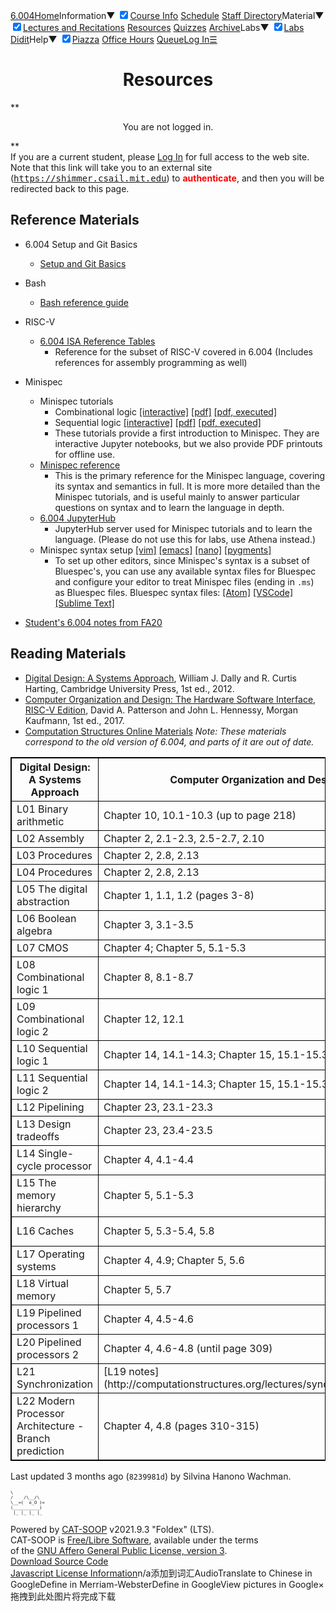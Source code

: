 [6.004](https://6004.mit.edu/web/spring22)[Home](https://6004.mit.edu/web/spring22)<label class="dropbtn cs_top_menu_item" for="cs_menu_cb7dc963b1a5689db0e87a150e1fb85f">Information▼</label> <input checked="false" class="dropdown-checkbox" id="cs_menu_cb7dc963b1a5689db0e87a150e1fb85f" type="checkbox">[Course Info](https://6004.mit.edu/web/spring22/course_information) [Schedule](https://6004.mit.edu/web/spring22/schedule) [Staff Directory](https://6004.mit.edu/web/spring22/staff)<label class="dropbtn cs_top_menu_item" for="cs_menu_63be7e5971be2eab2ed914701750e275">Material▼</label> <input checked="false" class="dropdown-checkbox" id="cs_menu_63be7e5971be2eab2ed914701750e275" type="checkbox">[Lectures and Recitations](https://6004.mit.edu/web/spring22/resources/lectures) [Resources](https://6004.mit.edu/web/spring22/resources) [Quizzes](https://6004.mit.edu/web/spring22/resources/quizzes) [Archive](https://6004.mit.edu/web/spring22/resources/fa21)<label class="dropbtn cs_top_menu_item" for="cs_menu_4769b2efb5fcdab20c8d2308462ea685">Labs▼</label> <input checked="false" class="dropdown-checkbox" id="cs_menu_4769b2efb5fcdab20c8d2308462ea685" type="checkbox">[Labs](https://6004.mit.edu/web/spring22/labs) [Didit](https://didit.mit.edu/6.004/sp22)<label class="dropbtn cs_top_menu_item" for="cs_menu_7f7945435eeb7490f6eff12fd00ff5b5">Help▼</label> <input checked="false" class="dropdown-checkbox" id="cs_menu_7f7945435eeb7490f6eff12fd00ff5b5" type="checkbox">[Piazza](https://piazza.com/mit/spring2022/6004/home) [Office Hours](https://calendar.google.com/calendar/embed?src=c_61nihsu8au8a33r5q5avls57l4%40group.calendar.google.com&ctz=America%2FNew_York&mode=week) [Queue](https://6004.mit.edu/web/spring22/resources/queue)[Log In](https://6004.mit.edu/web/spring22/resources?loginaction=login)[☰](javascript:void(0);)

<main class="cs_body" id="cs_body">

<center>

# Resources

</center>

**

<center>You are not logged in.</center>

**  
If you are a current student, please [Log In](https://6004.mit.edu/web/spring22/resources?loginaction=login) for full access to the web site.  
Note that this link will take you to an external site (<tt>https://shimmer.csail.mit.edu</tt>) to <wdautohl-customtag style="font-weight:bold;color:red;font-size:inherit;display:inline;" id="wdautohl_id_1" class="wdautohl_YXV0aGVudGljYXRl">authenticate</wdautohl-customtag>, and then you will be redirected back to this page.

## Reference Materials

*   6.004 Setup and Git Basics

    *   [Setup and Git Basics](https://6004.mit.edu/web/_static/spring22/resources/references/athena-github-setup.pdf)
*   Bash

    *   [Bash reference guide](https://6004.mit.edu/web/_static/spring22/resources/references/bash_quick_reference.pdf)
*   RISC-V

    *   [6.004 ISA Reference Tables](https://6004.mit.edu/web/_static/spring22/resources/references/6004_isa_reference.pdf)
        *   Reference for the subset of RISC-V covered in 6.004 (Includes references for assembly programming as well)
*   Minispec

    *   Minispec tutorials
        *   Combinational logic [[interactive]](https://6004hub.csail.mit.edu/hub/user-redirect/git-pull?repo=%2Fhome%2Fvagrant%2Fminispec-tutorials&urlpath=tree%2Fminispec-tutorials%2FCombinational.ipynb) [[pdf]](https://6004.mit.edu/web/_static/spring22/resources/references/minispec_combinational.pdf) [[pdf, executed]](https://6004.mit.edu/web/_static/spring22/resources/references/minispec_combinational_executed.pdf)
        *   Sequential logic [[interactive]](https://6004hub.csail.mit.edu/hub/user-redirect/git-pull?repo=%2Fhome%2Fvagrant%2Fminispec-tutorials&urlpath=tree%2Fminispec-tutorials%2FSequential.ipynb) [[pdf]](https://6004.mit.edu/web/_static/spring22/resources/references/minispec_sequential.pdf) [[pdf, executed]](https://6004.mit.edu/web/_static/spring22/resources/references/minispec_sequential_executed.pdf)
        *   These tutorials provide a first introduction to Minispec. They are interactive Jupyter notebooks, but we also provide PDF printouts for offline use.
    *   [Minispec reference](https://6004.mit.edu/web/_static/spring22/resources/references/minispec_reference.pdf)
        *   This is the primary reference for the Minispec language, covering its syntax and semantics in full. It is more more detailed than the Minispec tutorials, and is useful mainly to answer particular questions on syntax and to learn the language in depth.
    *   [6.004 JupyterHub](https://6004hub.csail.mit.edu)
        *   JupyterHub server used for Minispec tutorials and to learn the language. (Please do not use this for labs, use Athena instead.)
    *   Minispec syntax setup [[vim]](https://github.mit.edu/6004/minispec/blob/master/syntax/vim.md) [[emacs]](https://github.mit.edu/6004/minispec/blob/master/syntax/emacs.md) [[nano]](https://github.mit.edu/6004/minispec/tree/master/syntax/nano) [[pygments]](https://github.mit.edu/6004/minispec/blob/master/syntax/pygments/minispec.py)
        *   To set up other editors, since Minispec's syntax is a subset of Bluespec's, you can use any available syntax files for Bluespec and configure your editor to treat Minispec files (ending in `.ms`) as Bluespec files. Bluespec syntax files: [[Atom]](https://atom.io/packages/language-bluespec-system-verilog) [[VSCode]](https://github.com/Raamakrishnan/bsv-for-vscode) [[Sublime Text]](https://github.com/thotypous/sublime-bsv)
*   [Student's 6.004 notes from FA20](https://6004.mit.edu/web/_static/spring22/resources/references/6004_student_notes_FA20.pdf)

## Reading Materials

*   [Digital Design: A Systems Approach](http://library.mit.edu/item/002135433), William J. Dally and R. Curtis Harting, Cambridge University Press, 1st ed., 2012.
*   [Computer Organization and Design: The Hardware Software Interface, RISC-V Edition](http://library.mit.edu/item/002588034), David A. Patterson and John L. Hennessy, Morgan Kaufmann, 1st ed., 2017.
*   [Computation Structures Online Materials](http://computationstructures.org) _Note: These materials correspond to the old version of 6.004, and parts of it are out of date._

<style>table.readings { border: 1px solid black; border-collapse: collapse; } table.readings th, table.readings td { border: 1px solid black; border-collapse: collapse; width: 20%; } table.readings td { vertical-align: middle; text-align: left; }</style>

<table class="readings">

<tbody>

<tr>

<th>Digital Design: A Systems Approach</th>

<th>Computer Organization and Design, RISC-V Edition</th>

<th>Computation Structures Online Materials</th>

</tr>

<tr>

<td>L01 Binary arithmetic</td>

<td>Chapter 10, 10.1-10.3 (up to page 218)</td>

<td>Chapter 2, 2.4; Chapter 3, 3.2</td>

<td>[Notes 3.2.1.1, 3.2.1.2](https://computationstructures.org/notes/information/notes.html)</td>

</tr>

<tr>

<td>L02 Assembly</td>

<td>Chapter 2, 2.1-2.3, 2.5-2.7, 2.10</td>

</tr>

<tr>

<td>L03 Procedures</td>

<td>Chapter 2, 2.8, 2.13</td>

</tr>

<tr>

<td>L04 Procedures</td>

<td>Chapter 2, 2.8, 2.13</td>

</tr>

<tr>

<td>L05 The digital abstraction</td>

<td>Chapter 1, 1.1, 1.2 (pages 3-8)</td>

<td>[Notes 5.1-5.8](http://computationstructures.org/notes/digitalabstraction/notes.html)</td>

</tr>

<tr>

<td>L06 Boolean algebra</td>

<td>Chapter 3, 3.1-3.5</td>

<td>[Notes 7.1-7.7 (skip 7.7.1)](http://computationstructures.org/notes/combinational_logic/notes.html)</td>

</tr>

<tr>

<td>L07 CMOS</td>

<td>Chapter 4; Chapter 5, 5.1-5.3</td>

<td>[Notes 6.1-6.4](https://computationstructures.org/notes/cmos/notes.html)</td>

</tr>

<tr>

<td>L08 Combinational logic 1</td>

<td>Chapter 8, 8.1-8.7</td>

<td>[Minispec combinational tutorial](https://6004.mit.edu/web/_static/spring21/resources/references/minispec_reference.pdf)</td>

</tr>

<tr>

<td>L09 Combinational logic 2</td>

<td>Chapter 12, 12.1</td>

<td>[Minispec combinational tutorial, Notes 12.2](https://computationstructures.org/notes/tradeoffs/notes.html)</td>

</tr>

<tr>

<td>L10 Sequential logic 1</td>

<td>Chapter 14, 14.1-14.3; Chapter 15, 15.1-15.3</td>

<td>[Notes 8.1-8.3.5](http://computationstructures.org/notes/sequential_logic/notes.html)</td>

</tr>

<tr>

<td>L11 Sequential logic 2</td>

<td>Chapter 14, 14.1-14.3; Chapter 15, 15.1-15.3</td>

<td>Minispec sequential tutorial</td>

</tr>

<tr>

<td>L12 Pipelining</td>

<td>Chapter 23, 23.1-23.3</td>

<td>[Notes 11.5-11.7](http://computationstructures.org/notes/performance/notes.html)</td>

</tr>

<tr>

<td>L13 Design tradeoffs</td>

<td>Chapter 23, 23.4-23.5</td>

<td>[Notes 12.3](https://computationstructures.org/notes/tradeoffs/notes.html)</td>

</tr>

<tr>

<td>L14 Single-cycle processor</td>

<td>Chapter 4, 4.1-4.4</td>

</tr>

<tr>

<td>L15 The memory hierarchy</td>

<td>Chapter 5, 5.1-5.3</td>

<td>[L14 notes, up to slide 24](https://computationstructures.org/lectures/caches/caches.html)</td>

</tr>

<tr>

<td>L16 Caches</td>

<td>Chapter 5, 5.3-5.4, 5.8</td>

<td>[L14 notes, slides 25-40](https://computationstructures.org/lectures/caches/caches.html)</td>

</tr>

<tr>

<td>L17 Operating systems</td>

<td>Chapter 4, 4.9; Chapter 5, 5.6</td>

</tr>

<tr>

<td>L18 Virtual memory</td>

<td>Chapter 5, 5.7</td>

<td>[VM lecture notes](https://computationstructures.org/lectures/vm/vm.html)</td>

</tr>

<tr>

<td>L19 Pipelined processors 1</td>

<td>Chapter 4, 4.5-4.6</td>

</tr>

<tr>

<td>L20 Pipelined processors 2</td>

<td>Chapter 4, 4.6-4.8 (until page 309)</td>

</tr>

<tr>

<td>L21 Synchronization</td>

<td>[L19 notes](http://computationstructures.org/lectures/synchronization/synchronization.html)</td>

</tr>

<tr>

<td>L22 Modern Processor Architecture - Branch prediction</td>

<td>Chapter 4, 4.8 (pages 310-315)</td>

</tr>

</tbody>

</table>

</main>

Last updated 3 months ago (`8239981d`) by Silvina Hanono Wachman.  

<pre class="catsooplogo" style="font-size:50%;">\            
/    /\__/\  
\__=(  o_O )=
(__________) 
 |_ |_ |_ |_ </pre>

Powered by [CAT-SOOP](https://catsoop.mit.edu) v2021.9.3 "Foldex" (LTS).  
CAT-SOOP is [Free/Libre Software](https://www.fsf.org/about/what-is-free-software), available under the terms  
of the [GNU Affero General Public License, version 3](https://6004.mit.edu/web/_util/license).  
[Download Source Code](https://6004.mit.edu/web/_util/source.zip)  
[Javascript License Information](https://6004.mit.edu/web/_util/jslicense.html)n/a添加到词汇AudioTranslate to Chinese in GoogleDefine in Merriam-WebsterDefine in GoogleView pictures in Google<style>.clearly-overflow { overflow: hidden !important; } .clearly-enabled { overflow: hidden !important; } iframe#clearly-container { position: fixed !important; top: 0; right: 0; width: 100% !important; height: 100% !important; max-width: 100% !important; max-height: 100% !important; border: none; overflow: auto; display: none !important; z-index: 2147483647; } .clearly-enabled iframe#clearly-container { display: block !important; }</style><a id="fatkun-drop-panel-close-btn">×</a>拖拽到此处图片将完成下载